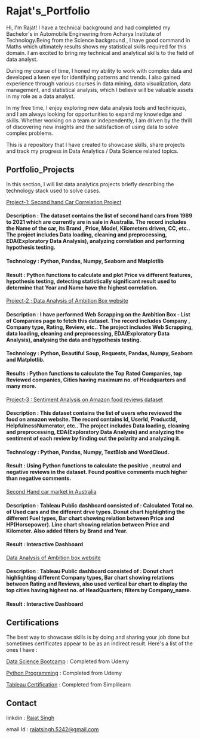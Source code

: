 # Rajat's_Portfolio

Hi, I'm Rajat! I have a technical background and had completed my Bachelor's in Automobile Engineering from Acharya Institute of Technology.Being from the Science background , I have good command in Maths which ultimately results shows my statistical skills required for this domain. I am excited to bring my technical and analytical skills to the field of data analyst.

During my course of time, I honed my ability to work with complex data and developed a keen eye for identifying patterns and trends. I also gained experience through various courses in data mining, data visualization, data management, and statistical analysis, which I believe will be valuable assets in my role as a data analyst.

In my free time, I enjoy exploring new data analysis tools and techniques, and I am always looking for opportunities to expand my knowledge and skills. Whether working on a team or independently, I am driven by the thrill of discovering new insights and the satisfaction of using data to solve complex problems.

This is a repository that I have created to showcase skills, share projects and track my progress in Data Analytics / Data Science related topics.

## Portfolio_Projects
In this section, I will list data analytics projects briefly describing the technology stack used to solve cases.

[Project-1: Second hand Car Correlation Project](https://github.com/Rajat5242/Portfolio_Projects/blob/main/Second%20hand%20car%20Correlation%20project%20.ipynb)
#### Description : The dataset contains the list of second hand cars from 1989 to 2021 which are currently are in sale in Australia. The record includes the Name of the car, its Brand , Price, Model, Kilometers driven, CC, etc.. The project includes Data loading, cleaning and preprocessing, EDA(Exploratory Data Analysis), analyzing correlation and performing hypothesis testing.
#### Technology : Python, Pandas, Numpy, Seaborn and Matplotlib
#### Result : Python functions to calculate and plot Price vs different features, hypothesis testing, detecting statistically significant result used to determine that Year and Name have the highest correlation. 

[Project-2 ; Data Analysis of Ambition Box website](https://github.com/Rajat5242/Portfolio_Projects/blob/main/Second%20hand%20car%20Correlation%20project%20.ipynb)
#### Description : I have performed Web Scrapping on the Ambition Box - List of Companies page to fetch this dataset. The record includes Company , Company type, Rating, Review, etc.. The project includes Web Scrapping, data loading, cleaning and preprocessing, EDA(Exploratory Data Analysis), analysing the data and hypothesis testing. 
#### Technology : Python, Beautiful Soup, Requests, Pandas, Numpy, Seaborn and Matplotlib.
#### Results : Python functions to calculate the Top Rated Companies, top Reviewed companies, Cities having maximum no. of Headquarters and many more. 

[Project-3 : Sentiment Analysis on Amazon food reviews dataset](https://github.com/Rajat5242/Portfolio_Projects/blob/main/SENTIMENT%20ANALYSIS%20PROJECT%20.ipynb)
#### Description : This dataset contains the list of users who reviewed the food on amazon website. The record contains Id, UserId, ProductId, HelpfulnessNumerator, etc.. The project includes Data loading, cleaning and preprocessing, EDA(Exploratory Data Analysis) and analyzing the sentiment of each review by finding out the polarity and analyzing it.
#### Technology : Python, Pandas, Numpy, TextBlob and WordCloud.
#### Result : Using Python functions to calculate the positive , neutral and negative reviews in the dataset. Found positive comments much higher than negative comments.

[Second Hand car market in Australia](https://public.tableau.com/views/Australiansecondhandcarmarket/Dashboard1?:language=en-US&publish=yes&:display_count=n&:origin=viz_share_link)
#### Description : Tableau Public dashboard consisted of : Calculated Total no. of Used cars and the different drve types. Donut chart highlighting the different Fuel types, Bar chart showing relation between Price and HP(Horsepower). Line chart showing relation between Price and Kilometer. Also added filters by Brand and Year.
#### Result : Interactive Dashboard

[Data Analysis of Ambition box website](https://public.tableau.com/views/Companieslistfromambitionboxwebsite/Dashboard1?:language=en-US&publish=yes&:display_count=n&:origin=viz_share_link)
#### Description : Tableau Public dashboard consisted of : Donut chart highlighting different Company types, Bar chart showing relations between Rating and Reviews, also used vertical bar chart to display the top cities having highest no. of HeadQuarters; filters by Company_name. 
#### Result : Interactive Dashboard


## Certifications
The best way to showcase skills is by doing and sharing your job done but sometimes certificates appear to be as an indirect result. Here's a list of the ones I have :

[Data Science Bootcamp](https://udemy-certificate.s3.amazonaws.com/image/UC-4e788901-0518-4ae3-a9be-780b61b6e14f.jpg) : Completed from Udemy

[Python Programming](https://udemy-certificate.s3.amazonaws.com/image/UC-f941f847-f70d-4b5e-adf7-05d1bb0918cc.jpg) : Completed from Udemy

[Tableau Certification](https://simpli-web.app.link/e/5gblVkcjcxb) : Completed from Simplilearn



## Contact
linkdin : [Rajat Singh](https://www.linkedin.com/in/rajat-singh-5242k5242)

email Id : [rajatsingh.5242@gmail.com](rajatsingh.5242@gmail.com)


